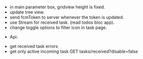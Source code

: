 - in main parameter box, gridview height is fixed.
- update tree view.
- send fcmToken to server whenever the token is updated.
- use Stream for received task. (read todos bloc app).
- change toggle options to filter icon in task page.

* Api:

- get received task errors
- get only active incoming task GET tasks/received?disable=false
